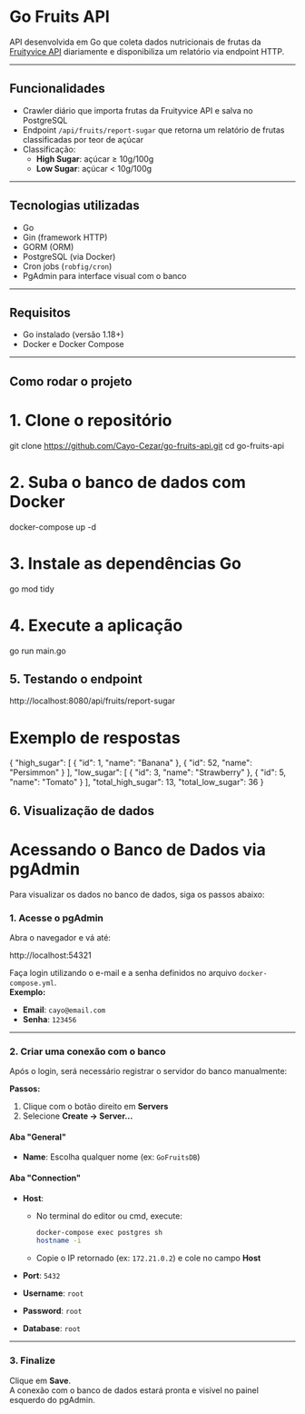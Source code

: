 # Go Fruits API

API desenvolvida em Go que coleta dados nutricionais de frutas da [Fruityvice API](https://www.fruityvice.com/) diariamente e disponibiliza um relatório via endpoint HTTP.

---

## Funcionalidades

- Crawler diário que importa frutas da Fruityvice API e salva no PostgreSQL
- Endpoint `/api/fruits/report-sugar` que retorna um relatório de frutas classificadas por teor de açúcar
- Classificação:
  - **High Sugar**: açúcar ≥ 10g/100g
  - **Low Sugar**: açúcar < 10g/100g

---

## Tecnologias utilizadas

- Go
- Gin (framework HTTP)
- GORM (ORM)
- PostgreSQL (via Docker)
- Cron jobs (`robfig/cron`)
- PgAdmin para interface visual com o banco

---

## Requisitos

- Go instalado (versão 1.18+)
- Docker e Docker Compose

--- 

## Como rodar o projeto

# 1. Clone o repositório
git clone https://github.com/Cayo-Cezar/go-fruits-api.git
cd go-fruits-api

# 2. Suba o banco de dados com Docker
docker-compose up -d

# 3. Instale as dependências Go
go mod tidy

# 4. Execute a aplicação
go run main.go

## 5. Testando o endpoint 

http://localhost:8080/api/fruits/report-sugar

# Exemplo de respostas
{
  "high_sugar": [
    { "id": 1, "name": "Banana" },
    { "id": 52, "name": "Persimmon" }
  ],
  "low_sugar": [
    { "id": 3, "name": "Strawberry" },
    { "id": 5, "name": "Tomato" }
  ],
  "total_high_sugar": 13,
  "total_low_sugar": 36
}

## 6. Visualização de dados 

# Acessando o Banco de Dados via pgAdmin

Para visualizar os dados no banco de dados, siga os passos abaixo:

### 1. Acesse o pgAdmin
Abra o navegador e vá até:

http://localhost:54321

Faça login utilizando o e-mail e a senha definidos no arquivo `docker-compose.yml`.  
**Exemplo:**
- **Email**: `cayo@email.com`
- **Senha**: `123456`

---

### 2. Criar uma conexão com o banco

Após o login, será necessário registrar o servidor do banco manualmente:

**Passos:**
1. Clique com o botão direito em **Servers**
2. Selecione **Create → Server...**

#### Aba "General"
- **Name**: Escolha qualquer nome (ex: `GoFruitsDB`)

#### Aba "Connection"
- **Host**:
  - No terminal do editor ou cmd, execute:
    ```bash
    docker-compose exec postgres sh
    hostname -i
    ```
  - Copie o IP retornado (ex: `172.21.0.2`) e cole no campo **Host**

- **Port**: `5432`  
- **Username**: `root`  
- **Password**: `root`  
- **Database**: `root`

---

### 3. Finalize
Clique em **Save**.  
A conexão com o banco de dados estará pronta e visível no painel esquerdo do pgAdmin.

